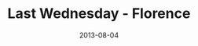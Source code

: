 ---
layout: music 
title: "Last Wednesday - Florence"
series: "God Is ____"
date: 2013-08-04 
description: "Terry talks about how God is a visionary."
audio: "http://www.crossroads.net/players/media/hq/073113-flo-lw.mp3"
audio-duration: "27:29"
src: "http://www.crossroads.net/players/media/mediumHz/DefaultVideoImage.jpg"
---